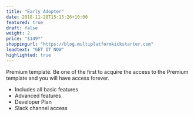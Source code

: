 ```yaml
---
title: "Early Adopter"
date: 2018-11-28T15:15:26+10:00
featured: true
draft: false
weight: 2
price: "$149*"
shoppingurl: "https://blog.multiplatformkickstarter.com"
leadtext: "GET IT NOW"
highlighted: true
---
```


Premium template. Be one of the first to acquire the access to the Premium template and you will have access forever.

* Includes all basic features
* Advanced features
* Developer Plan
* Slack channel access
